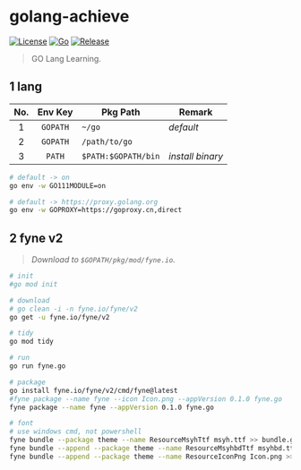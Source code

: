 # golang-achieve

[![License](https://img.shields.io/badge/License-MIT-green.svg?style=flat&logo=github)](https://www.mit-license.org)
[![Go](https://img.shields.io/badge/Go-1.18.8-success.svg?style=flat&logo=go)](https://go.dev)
[![Release](https://img.shields.io/badge/Release-0.3.0-blue.svg)](https://github.com/aaric/golang-achieve/releases)

> GO Lang Learning.

## 1 lang

|No.|Env Key|Pkg Path|Remark|
|:---:|:---:|-----|-----|
|1|`GOPATH`|`~/go`|*default*|
|2|`GOPATH`|`/path/to/go`| |
|3|`PATH`|`$PATH:$GOPATH/bin`|*install binary*|

```bash
# default -> on
go env -w GO111MODULE=on

# default -> https://proxy.golang.org
go env -w GOPROXY=https://goproxy.cn,direct
```

## 2 fyne v2

> *Download to `$GOPATH/pkg/mod/fyne.io`.*

```bash
# init
#go mod init

# download
# go clean -i -n fyne.io/fyne/v2
go get -u fyne.io/fyne/v2

# tidy
go mod tidy

# run
go run fyne.go

# package
go install fyne.io/fyne/v2/cmd/fyne@latest
#fyne package --name fyne --icon Icon.png --appVersion 0.1.0 fyne.go
fyne package --name fyne --appVersion 0.1.0 fyne.go

# font
# use windows cmd, not powershell
fyne bundle --package theme --name ResourceMsyhTtf msyh.ttf >> bundle.go
fyne bundle --append --package theme --name ResourceMsyhbdTtf msyhbd.ttf >> bundle.go
fyne bundle --append --package theme --name ResourceIconPng Icon.png >> bundle.go
```
